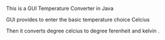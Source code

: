   This is a GUI Temperature  Converter in Java

GUI provides to enter the basic temperature choice  Celcius

Then it converts degree celcius to degree ferenheit and kelvin .

